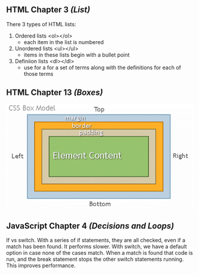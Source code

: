 ## HTML Chapter 3 *(List)*
There 3 types of HTML lists:
  1. Ordered lists \<ol>\</ol>
      - each item in the list is numbered
  2. Unordered lists \<ul>\</ul>
      - items in these lists begin with a bullet point
  3. Definiion lists \<dl><\/dl>
      - use for a for a set of terms along with the definitions for each of those terms

## HTML Chapter 13 *(Boxes)*


![CSS Box Model](img/boxmodel.gif "The Box Model")

## JavaScript Chapter 4 *(Decisions and Loops)*

If vs switch. With a series of if statements, they are all checked, even if a match has been found. It performs slower. With switch, we have a default option in case none of the cases match. When a match is found that code is run, and the break statement stops the other switch statements running. This improves performance.
